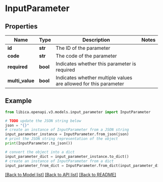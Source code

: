 # InputParameter


## Properties

Name | Type | Description | Notes
------------ | ------------- | ------------- | -------------
**id** | **str** | The ID of the parameter | 
**code** | **str** | The code of the parameter | 
**required** | **bool** | Indicates whether this parameter is required | 
**multi_value** | **bool** | Indicates whether multiple values are allowed for this parameter | 

## Example

```python
from libica.openapi.v3.models.input_parameter import InputParameter

# TODO update the JSON string below
json = "{}"
# create an instance of InputParameter from a JSON string
input_parameter_instance = InputParameter.from_json(json)
# print the JSON string representation of the object
print(InputParameter.to_json())

# convert the object into a dict
input_parameter_dict = input_parameter_instance.to_dict()
# create an instance of InputParameter from a dict
input_parameter_from_dict = InputParameter.from_dict(input_parameter_dict)
```
[[Back to Model list]](../README.md#documentation-for-models) [[Back to API list]](../README.md#documentation-for-api-endpoints) [[Back to README]](../README.md)


